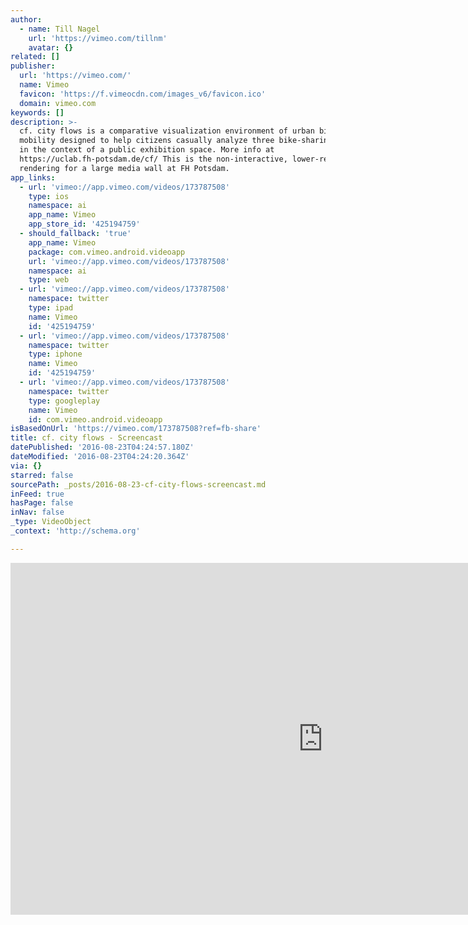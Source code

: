 ```yaml
---
author:
  - name: Till Nagel
    url: 'https://vimeo.com/tillnm'
    avatar: {}
related: []
publisher:
  url: 'https://vimeo.com/'
  name: Vimeo
  favicon: 'https://f.vimeocdn.com/images_v6/favicon.ico'
  domain: vimeo.com
keywords: []
description: >-
  cf. city flows is a comparative visualization environment of urban bike
  mobility designed to help citizens casually analyze three bike-sharing systems
  in the context of a public exhibition space. More info at
  https://uclab.fh-potsdam.de/cf/ This is the non-interactive, lower-res
  rendering for a large media wall at FH Potsdam.
app_links:
  - url: 'vimeo://app.vimeo.com/videos/173787508'
    type: ios
    namespace: ai
    app_name: Vimeo
    app_store_id: '425194759'
  - should_fallback: 'true'
    app_name: Vimeo
    package: com.vimeo.android.videoapp
    url: 'vimeo://app.vimeo.com/videos/173787508'
    namespace: ai
    type: web
  - url: 'vimeo://app.vimeo.com/videos/173787508'
    namespace: twitter
    type: ipad
    name: Vimeo
    id: '425194759'
  - url: 'vimeo://app.vimeo.com/videos/173787508'
    namespace: twitter
    type: iphone
    name: Vimeo
    id: '425194759'
  - url: 'vimeo://app.vimeo.com/videos/173787508'
    namespace: twitter
    type: googleplay
    name: Vimeo
    id: com.vimeo.android.videoapp
isBasedOnUrl: 'https://vimeo.com/173787508?ref=fb-share'
title: cf. city flows - Screencast
datePublished: '2016-08-23T04:24:57.180Z'
dateModified: '2016-08-23T04:24:20.364Z'
via: {}
starred: false
sourcePath: _posts/2016-08-23-cf-city-flows-screencast.md
inFeed: true
hasPage: false
inNav: false
_type: VideoObject
_context: 'http://schema.org'

---
```

<iframe src="https://cdn.embedly.com/widgets/media.html?src=https%3A%2F%2Fplayer.vimeo.com%2Fvideo%2F173787508&amp;url=https%3A%2F%2Fvimeo.com%2F173787508&amp;image=https%3A%2F%2Fi.vimeocdn.com%2Fvideo%2F580301614_1280.jpg&amp;key=b7d04c9b404c499eba89ee7072e1c4f7&amp;type=text%2Fhtml&amp;schema=vimeo" width="1000" height="563" scrolling="no" frameborder="0" allowfullscreen="" style=""></iframe>